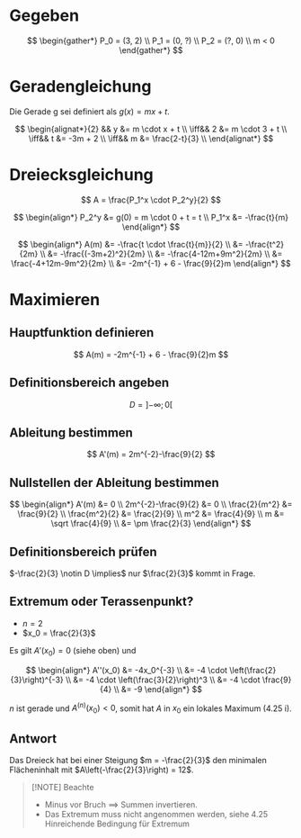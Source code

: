 # Gegeben

$$
\begin{gather*}
	P_0 = (3, 2) \\
	P_1 = (0, ?) \\
	P_2 = (?, 0) \\
	m < 0
\end{gather*}
$$

# Geradengleichung

Die Gerade g sei definiert als $g(x) = mx + t$.

$$
\begin{alignat*}{2}
	&& y &= m \cdot x + t \\
	\iff&& 2 &= m \cdot 3 + t \\
	\iff&& t &= -3m + 2 \\
	\iff&& m &= \frac{2-t}{3} \\
\end{alignat*}
$$

# Dreiecksgleichung

$$
A = \frac{P_1^x \cdot P_2^y}{2}
$$

$$
\begin{align*}
	P_2^y &= g(0) = m \cdot 0 + t = t \\
	P_1^x &= -\frac{t}{m}
\end{align*}
$$

$$
\begin{align*}
	A(m) &= -\frac{t \cdot \frac{t}{m}}{2} \\
	&= -\frac{t^2}{2m} \\
	&= -\frac{(-3m+2)^2}{2m} \\
	&= -\frac{4-12m+9m^2}{2m} \\
	&= \frac{-4+12m-9m^2}{2m} \\
	&= -2m^{-1} + 6 - \frac{9}{2}m
\end{align*}
$$

# Maximieren

## Hauptfunktion definieren

$$
A(m) = -2m^{-1} + 6 - \frac{9}{2}m
$$

## Definitionsbereich angeben

$$
D =\left]-\infty; 0\right[
$$

## Ableitung bestimmen

$$
A'(m) = 2m^{-2}-\frac{9}{2}
$$

## Nullstellen der Ableitung bestimmen

$$
\begin{align*}
	A'(m) &= 0 \\
	2m^{-2}-\frac{9}{2} &= 0 \\
	\frac{2}{m^2} &= \frac{9}{2} \\
	\frac{m^2}{2} &= \frac{2}{9} \\
	m^2 &= \frac{4}{9} \\
	m &= \sqrt \frac{4}{9} \\
	&= \pm \frac{2}{3}
\end{align*}
$$

## Definitionsbereich prüfen

$-\frac{2}{3} \notin D \implies$ nur $\frac{2}{3}$ kommt in Frage.

## Extremum oder Terassenpunkt?

- $n = 2$
- $x_0 = \frac{2}{3}$

Es gilt $A'(x_0) = 0$ (siehe oben) und 

$$
\begin{align*}
	A''(x_0) &= -4x_0^{-3} \\
	&= -4 \cdot \left(\frac{2}{3}\right)^{-3} \\
	&= -4 \cdot \left(\frac{3}{2}\right)^3 \\
	&= -4 \cdot \frac{9}{4} \\
	&= -9
\end{align*}
$$

$n$ ist gerade und $A^{(n)}(x_0) < 0$, somit hat $A$ in $x_0$ ein lokales Maximum (4.25 i).

## Antwort

Das Dreieck hat bei einer Steigung $m = -\frac{2}{3}$ den minimalen Flächeninhalt mit $A\left(-\frac{2}{3}\right) = 12$.

> [!NOTE] Beachte
> - Minus vor Bruch $\implies$ Summen invertieren.
> - Das Extremum muss nicht angenommen werden, siehe 4.25 Hinreichende Bedingung für Extremum

